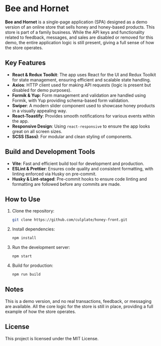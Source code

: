 # Bee and Hornet

**Bee and Hornet** is a single-page application (SPA) designed as a demo version of an online store that sells honey and honey-based products. This store is part of a family business. While the API keys and functionality related to feedback, messages, and sales are disabled or removed for this demo, the entire application logic is still present, giving a full sense of how the store operates.

## Key Features

- **React & Redux Toolkit**: The app uses React for the UI and Redux Toolkit for state management, ensuring efficient and scalable state handling.
- **Axios**: HTTP client used for making API requests (logic is present but disabled for demo purposes).
- **Formik & Yup**: Form management and validation are handled using Formik, with Yup providing schema-based form validation.
- **Swiper**: A modern slider component used to showcase honey products in a visually appealing way.
- **React-Toastify**: Provides smooth notifications for various events within the app.
- **Responsive Design**: Using `react-responsive` to ensure the app looks great on all screen sizes.
- **SCSS (Sass)**: For modular and clean styling of components.

## Build and Development Tools

- **Vite**: Fast and efficient build tool for development and production.
- **ESLint & Prettier**: Ensures code quality and consistent formatting, with linting enforced via Husky on pre-commit.
- **Husky & Lint-staged**: Pre-commit hooks to ensure code linting and formatting are followed before any commits are made.

## How to Use

1. Clone the repository:
     ```bash
     git clone https://github.com/culplate/honey-front.git
     ```

2. Install dependencies:
     ```bash
     npm install
     ```
4. Run the development server:
     ```bash
     npm start
     ```
6. Build for production:
     ```bash
     npm run build
     ```

## Notes
This is a demo version, and no real transactions, feedback, or messaging are available.
All the core logic for the store is still in place, providing a full example of how the store operates.

## License
This project is licensed under the MIT License.
